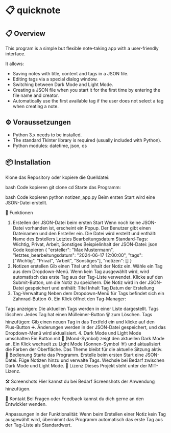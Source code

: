 # 📋 quicknote

## 📋 Overview
This program is a simple but flexible note-taking app with a user-friendly interface. 

It allows:

* Saving notes with title, content and tags in a JSON file.
* Editing tags via a special dialog window.
* Switching between Dark Mode and Light Mode.
* Creating a JSON file when you start it for the first time by entering the file name and creator.
* Automatically use the first available tag if the user does not select a tag when creating a note.

## ⚙️ Voraussetzungen
* Python 3.x needs to be installed.
* The standard Tkinter library is required (usually included with Python).
* Python modules: datetime, json, os

## 📦 Installation
Klone das Repository oder kopiere die Quelldatei:

bash
Code kopieren
git clone <REPOSITORY-URL>
cd <ORDNER>
Starte das Programm:

bash
Code kopieren
python notizen_app.py
Beim ersten Start wird eine JSON-Datei erstellt.

🧩 Funktionen
1. Erstellen der JSON-Datei beim ersten Start
Wenn noch keine JSON-Datei vorhanden ist, erscheint ein Popup.
Der Benutzer gibt einen Dateinamen und den Ersteller ein.
Die Datei wird erstellt und enthält:
Name des Erstellers
Letztes Bearbeitungsdatum
Standard-Tags: Wichtig, Privat, Arbeit, Sonstiges
Beispielinhalt der JSON-Datei:
json
Code kopieren
{
  "ersteller": "Max Mustermann",
  "letztes_bearbeitungsdatum": "2024-06-17 12:00:00",
  "tags": ["Wichtig", "Privat", "Arbeit", "Sonstiges"],
  "notizen": []
}
2. Notizen erstellen
Gib einen Titel und Inhalt der Notiz ein.
Wähle ein Tag aus dem Dropdown-Menü.
Wenn kein Tag ausgewählt wird, wird automatisch das erste Tag aus der Tag-Liste verwendet.
Klicke auf den Submit-Button, um die Notiz zu speichern.
Die Notiz wird in der JSON-Datei gespeichert und enthält:
Titel
Inhalt
Tag
Datum der Erstellung
3. Tag-Verwaltung
Neben dem Dropdown-Menü für Tags befindet sich ein Zahnrad-Button ⚙. Ein Klick öffnet den Tag-Manager:

Tags anzeigen: Die aktuellen Tags werden in einer Liste dargestellt.
Tags löschen: Jedes Tag hat einen Mülleimer-Button 🗑 zum Löschen.
Tags hinzufügen: Gib einen neuen Tag in das Textfeld ein und klicke auf den Plus-Button ➕.
Änderungen werden in der JSON-Datei gespeichert, und das Dropdown-Menü wird aktualisiert.
4. Dark Mode und Light Mode umschalten
Ein Button mit 🌙 (Mond-Symbol) zeigt den aktuellen Dark Mode an.
Ein Klick wechselt zu Light Mode (Sonnen-Symbol ☀) und aktualisiert die Farben der Oberfläche.
Das Theme bleibt für die aktuelle Sitzung aktiv.
🌟 Bedienung
Starte das Programm.
Erstelle beim ersten Start eine JSON-Datei.
Füge Notizen hinzu und verwalte Tags.
Wechsle bei Bedarf zwischen Dark Mode und Light Mode.
📄 Lizenz
Dieses Projekt steht unter der MIT-Lizenz.

🛠 Screenshots
Hier kannst du bei Bedarf Screenshots der Anwendung hinzufügen.

📧 Kontakt
Bei Fragen oder Feedback kannst du dich gerne an den Entwickler wenden.

Anpassungen in der Funktionalität:
Wenn beim Erstellen einer Notiz kein Tag ausgewählt wird, übernimmt das Programm automatisch das erste Tag aus der Tag-Liste als Standardwert.